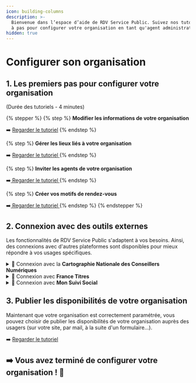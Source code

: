 ```yaml
---
icon: building-columns
description: >-
  Bienvenue dans l’espace d’aide de RDV Service Public. Suivez nos tutoriels pas
  à pas pour configurer votre organisation en tant qu'agent administrateur.
hidden: true
---
```


# Configurer son organisation

## 1. Les premiers pas pour configurer votre organisation&#x20;

(Durée des tutoriels - 4 minutes)

{% stepper %}
{% step %}
**Modifier les informations de votre organisation**

➡️ [Regarder le tutoriel](https://scribehow.com/shared/Configurez_votre_organisation_sur_RDV_Service_Public__iyJaZ74LRjmcZXAa1IbpGg)&#x20;
{% endstep %}

{% step %}
**Gérer les lieux liés à votre organisation**

➡️ [Regarder le tutoriel](https://scribehow.com/shared/Configurez_votre_organisation_sur_RDV_Service_Public__iyJaZ74LRjmcZXAa1IbpGg)[ ](https://scribehow.com/shared/Configurez_votre_organisation_sur_RDV_Service_Public__iyJaZ74LRjmcZXAa1IbpGg#e547c8a4)
{% endstep %}

{% step %}
**Inviter les agents de votre organisation**

➡️[ Regarder le tutoriel ](https://scribehow.com/shared/Configurez_votre_organisation_sur_RDV_Service_Public__iyJaZ74LRjmcZXAa1IbpGg)
{% endstep %}

{% step %}
**Créer vos motifs de rendez-vous**

➡️[ Regarder le tutoriel ](https://scribehow.com/shared/Configurez_votre_organisation_sur_RDV_Service_Public__iyJaZ74LRjmcZXAa1IbpGg#5e4bffd7)
{% endstep %}
{% endstepper %}

## 2. Connexion avec des outils externes

Les fonctionnalités de RDV Service Public s'adaptent à vos besoins. Ainsi, des connexions avec d'autres plateformes sont disponibles pour mieux répondre à vos usages spécifiques.

<details>

<summary>🔗 Connexion avec la <strong>Cartographie Nationale des Conseillers Numériques</strong> </summary>

Lorsque la prise de rendez-vous en ligne est activée dans vos motifs sur RDV Service Public, vos disponibilités apparaitront automatiquement sur la [Cartographie](https://www.conseiller-numerique.gouv.fr/).&#x20;

</details>

<details>

<summary>🔗 Connexion avec <strong>France Titres</strong> </summary>

Relier vos motifs RDV Service Public au portail France Titres&#x20;

[➡️ Consulter le tutoriel](https://scribehow.com/shared/Configurez_votre_organisation_sur_RDV_Service_Public_DR__Xjgc9TCtSaSmotYxkSguPg)

</details>

<details>

<summary>🔗 Connexion avec <strong>Mon Suivi Social</strong> </summary>

[➡️ Consulter le tutoriel](https://scribehow.com/shared/Configurez_votre_organisation_sur_RDV_Service_Public_DR__Xjgc9TCtSaSmotYxkSguPg)

</details>

## **3. Publier les disponibilités de votre organisation**&#x20;

Maintenant que votre organisation est correctement paramétrée, vous pouvez choisir de publier les disponibilités de votre organisation auprès des usagers (sur votre site, par mail, à la suite d'un formulaire...).&#x20;

➡️ [Regarder le tutoriel ](https://scribehow.com/shared/Configurez_votre_organisation_sur_RDV_Service_Public_DR__Xjgc9TCtSaSmotYxkSguPg)



## &#x20;➡️ Vous avez terminé de configurer votre organisation ! 🎉

